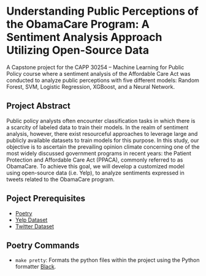 # Understanding Public Perceptions of the ObamaCare Program: A Sentiment Analysis Approach Utilizing Open-Source Data

A Capstone project for the CAPP 30254 – Machine Learning for Public Policy course where a sentiment analysis of the Affordable Care Act was conducted to analyze public perceptions with five different models: Random Forest, SVM, Logistic Regression, XGBoost, and a Neural Network.

## Project Abstract

Public policy analysts often encounter classification tasks in which there is a scarcity of labeled data to train their models. In the realm of sentiment analysis, however, there exist resourceful approaches to leverage large and publicly available datasets to train models for this purpose. In this study, our objective is to ascertain the prevailing opinion climate concerning one of the most widely discussed government programs in recent years: the Patient Protection and Affordable Care Act (PPACA), commonly referred to as ObamaCare. To achieve this goal, we will develop a customized model using open-source data (i.e. Yelp), to analyze sentiments expressed in tweets related to the ObamaCare program.

## Poject Prerequisites
 - [Poetry](https://python-poetry.org/docs/basic-usage/)
 - [Yelp Dataset](https://www.yelp.com/dataset/download)
 - [Twitter Dataset](https://developer.twitter.com/en/docs/twitter-api)
 
 ## Poetry Commands 
- `make pretty`: Formats the python files within the project using the Python formatter [Black](https://github.com/psf/black).
